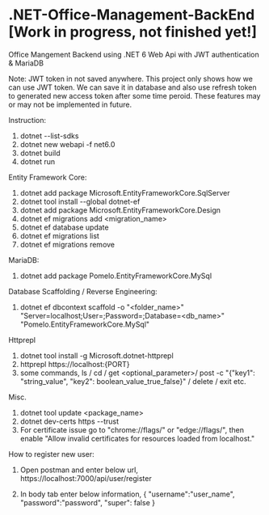 # .NET-Office-Management-BackEnd [Work in progress, not finished yet!]
Office Mangement Backend using .NET 6 Web Api with JWT authentication &amp; MariaDB

Note: JWT token in not saved anywhere. This project only shows how we can use JWT token.
We can save it in database and also use refresh token to generated new access token after some time peroid.
These features may or may not be implemented in future.

Instruction:
1. dotnet --list-sdks
2. dotnet new webapi -f net6.0
3. dotnet build
4. dotnet run

Entity Framework Core:
1. dotnet add package Microsoft.EntityFrameworkCore.SqlServer
2. dotnet tool install --global dotnet-ef
3. dotnet add package Microsoft.EntityFrameworkCore.Design
4. dotnet ef migrations add <migration_name>
5. dotnet ef database update
6. dotnet ef migrations list
7. dotnet ef migrations remove

MariaDB:
1. dotnet add package Pomelo.EntityFrameworkCore.MySql

Database Scaffolding / Reverse Engineering:
1. dotnet ef dbcontext scaffold -o "<folder_name>" "Server=localhost;User=<user>;Password=<password>;Database=<db_name>" "Pomelo.EntityFrameworkCore.MySql"

Httprepl
1. dotnet tool install -g Microsoft.dotnet-httprepl
2. httprepl https://localhost:{PORT}
3. some commands, ls / cd / get <optional_parameter>/ post -c "{"key1": "string_value", "key2": boolean_value_true_false}" / delete / exit etc.

Misc.
1. dotnet tool update <package_name>
2. dotnet dev-certs https --trust
3. For certificate issue go to "chrome://flags/" or "edge://flags/", then enable "Allow invalid certificates for resources loaded from localhost."

How to register new user:
1. Open postman and enter below url,
    https://localhost:7000/api/user/register

2. In body tab enter below information,
{
    "username":"user_name",
    "password":"password",
    "super": false
}